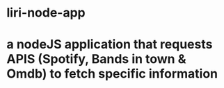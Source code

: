 # liri-node-app
# a nodeJS application that requests APIS (Spotify, Bands in town & Omdb) to fetch specific information
